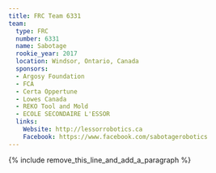 ```yaml
---
title: FRC Team 6331
team:
  type: FRC
  number: 6331
  name: Sabotage
  rookie_year: 2017
  location: Windsor, Ontario, Canada
  sponsors:
  - Argosy Foundation
  - FCA
  - Certa Oppertune
  - Lowes Canada
  - REKO Tool and Mold
  - ECOLE SECONDAIRE L'ESSOR
  links:
    Website: http://lessorrobotics.ca
    Facebook: https://www.facebook.com/sabotagerobotics
---
```


{% include remove_this_line_and_add_a_paragraph %}